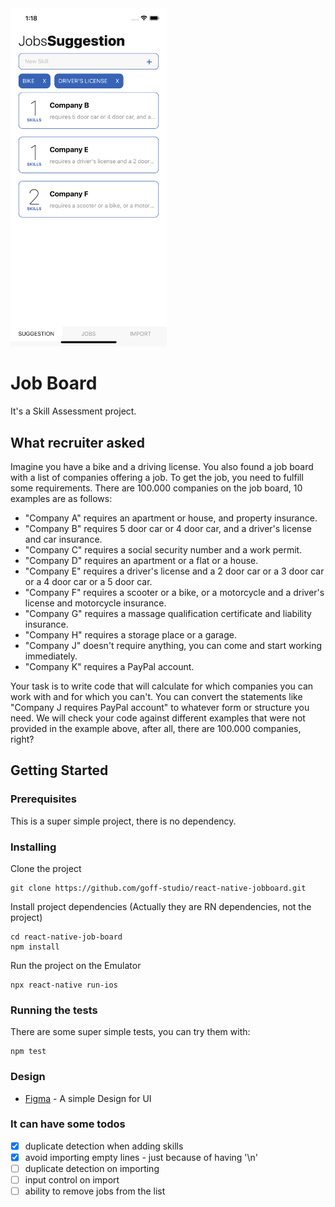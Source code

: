 
<img src="https://github.com/goff-studio/react-native-jobboard/blob/master/src/assets/screens/suggestion.png?raw=true" width="250">

# Job Board
It's a Skill Assessment project.

## What recruiter asked
Imagine you have a bike and a driving license. You also found a job board with a list of companies offering a job. To get the job, you need to fulfill some requirements. There are 100.000 companies on the job board, 10 examples are as follows:

- "Company A" requires an apartment or house, and property insurance.
- "Company B" requires 5 door car or 4 door car, and a driver's license and car insurance.
- "Company C" requires a social security number and a work permit.
- "Company D" requires an apartment or a flat or a house.
- "Company E" requires a driver's license and a 2 door car or a 3 door car or a 4 door car or a 5 door car.
- "Company F" requires a scooter or a bike, or a motorcycle and a driver's license and motorcycle insurance.
- "Company G" requires a massage qualification certificate and liability insurance.
- "Company H" requires a storage place or a garage.
- "Company J" doesn't require anything, you can come and start working immediately.
- "Company K" requires a PayPal account.

Your task is to write code that will calculate for which companies you can work with and for which you can't. You can convert the statements like "Company J requires PayPal account" to whatever form or structure you need. We will check your code against different examples that were not provided in the example above, after all, there are 100.000 companies, right?

## Getting Started
### Prerequisites

This is a super simple project, there is no dependency.


### Installing

Clone the project

```
git clone https://github.com/goff-studio/react-native-jobboard.git
```

Install project dependencies (Actually they are RN dependencies, not the project)

```
cd react-native-job-board
npm install
```

Run the project on the Emulator
```
npx react-native run-ios
```

### Running the tests
There are some super simple tests, you can try them with:
```
npm test
```


### Design

* [Figma](https://www.figma.com/file/oHAxkfz6SdkIQlNU55LVmj/Job-Board) - A simple Design for UI


### It can have some todos
- [x] duplicate detection when adding skills
- [x] avoid importing empty lines - just because of having '\n'
- [ ] duplicate detection on importing
- [ ] input control on import
- [ ] ability to remove jobs from the list
